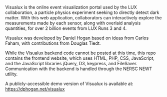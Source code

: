 Visualux is the online event visualization portal used by the LUX collaboration, a particle physics experiment seeking to directly detect dark matter.  With this web application, collaborators can interactively explore the measurements made by each sensor, along with overlaid analysis quantities, for over 2 billion events from LUX Runs 3 and 4.

Visualux was developed by Daniel Hogan based on ideas from Carlos Faham, with contributions from Douglas Tiedt.

While the Visualux backend code cannot be posted at this time, this repo contains the frontend website, which uses HTML, PHP, CSS, JavaScript, and the JavaScript libraries jQuery, D3, keypress, and FileSaver.  Communication with the backend is handled through the NERSC NEWT utility.

A publicly-accessible demo version of Visualux is available at: https://dphogan.net/visualux

